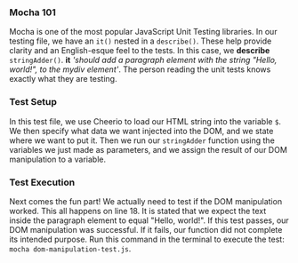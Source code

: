 ### Mocha 101
Mocha is one of the most popular JavaScript Unit Testing libraries. In our testing file, we have an `it()` nested in a `describe()`. These help provide clarity and an English-esque feel to the tests. 
In this case, we **describe** `stringAdder()`. **it** *'should add a paragraph element with the string "Hello, world!", to the mydiv element'*. The person reading the unit tests knows exactly what they are testing.

### Test Setup
In this test file, we use Cheerio to load our HTML string into the variable `$`. We then specify what data we want injected into the DOM, and we state where we want to put it. 
Then we run our `stringAdder` function using the variables we just made as parameters, and we assign the result of our DOM manipulation to a variable.

### Test Execution
Next comes the fun part! We actually need to test if the DOM manipulation worked. This all happens on line 18. It is stated that we expect the text inside the paragraph element to equal "Hello, world!". If this test passes, our DOM manipulation was successful. If it fails, our function did not complete its intended purpose.
Run this command in the terminal to execute the test: `mocha dom-manipulation-test.js`.